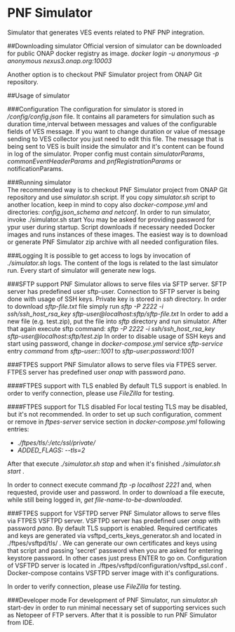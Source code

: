 # PNF Simulator
Simulator that generates VES events related to PNF PNP integration.

##Downloading simulator
Official version of simulator can be downloaded for public ONAP docker registry as image.
*docker login -u anonymous -p anonymous nexus3.onap.org:10003*

Another option is to checkout PNF Simulator project from ONAP Git repository.

##Usage of simulator

###Configuration
The configuration for simulator is stored in */config/config.json* file. 
It contains all parameters for simulation such as duration time,interval between messages and values of the configurable fields of VES message. 
If you want to change duration or value of message sending to VES collector you just need to edit this file. 
The message that is being sent to VES is built inside the simulator and it's content can be found in log of the simulator. 
Proper config must contain *simulatorParams*, *commonEventHeaderParams* and *pnfRegistrationParams* or notificationParams. 

###Running simulator   
The recommended way is to checkout PNF Simulator project from ONAP Git repository and use *simulator*.sh script.
If you copy *simulator.sh* script to another location, keep in mind to copy also *docker-compose.yml* and directories: *config,json_schema and netconf*.
In order to run simulator, invoke ./simulator.sh start
You may be asked for providing password for ypur user during startup.
Script downloads if necessary needed Docker images and runs instances of these images.
The easiest way is to download or generate PNF Simulator zip archive with all needed configuration files.

###Logging
It is possible to get access to logs by invocation of *./simulator.sh* logs. 
The content of the logs is related to the last simulator run. 
Every start of simulator will generate new logs. 

###SFTP support
PNF Simulator allows to serve files via SFTP server. SFTP server has predefined user sftp-user. 
Connection to SFTP server is being done with usage of SSH keys. Private key is stored in *ssh* directory.
In order to download *sftp-file.txt* file simply run *sftp -P 2222 -i ssh/ssh_host_rsa_key sftp-user@localhost:sftp/sftp-file.txt*
In order to add a new file (e.g. test.zip), put the file into *sftp* directory and run simulator.
After that again execute sftp command: *sftp -P 2222 -i ssh/ssh_host_rsa_key sftp-user@localhost:sftp/test.zip*
In order to disable usage of SSH keys and start using password, change in *docker-compose.yml* service *sftp-service* entry *command* from *sftp-user::1001* to *sftp-user:password:1001*

###FTPES support
PNF Simulator allows to serve files via FTPES server. FTPES server has predefined user *onap* with password *pano*. 

####FTPES support with TLS enabled
By default TLS support is enabled. In order to verify connection, please use *FileZilla* for testing.

####FTPES support for TLS disabled
For local testing TLS may be disabled, but it's not recommended. 
In order to set up such configuration, comment or remove in *ftpes-server* service section in *docker-compose.yml* following entries:
- *./ftpes/tls/:/etc/ssl/private/*
- *ADDED_FLAGS: --tls=2*

After that execute *./simulator.sh stop* and when it's finished *./simulator.sh start* .

In order to connect execute command *ftp -p localhost 2221* and, when requested, provide user and password.
In order to download a file execute, while still being logged in, *get file-name-to-be-downloaded*.

###FTPES support for VSFTPD server
PNF Simulator allows to serve files via FTPES VSFTPD server. VSFTPD server has predefined user *onap* with password *pano*.
By default TLS support is enabled. Required certificates and keys are generated via vsftpd_certs_keys_generator.sh and located in ./ftpes/vsftpd/tls/ .
We can generate our own certificates and keys using that script and passing 'secret' password when you are asked for entering keystore password. In other cases just press ENTER to go on.
Configuration of VSFTPD server is located in ./ftpes/vsftpd/configuration/vsftpd_ssl.conf .
Docker-compose contains VSFTPD server image with it's configurations.

In order to verify connection, please use *FileZilla* for testing.

###Developer mode
For development of PNF Simulator, run *simulator.sh* start-dev in order to run minimal necessary set of supporting services such as Netopeer of FTP servers.
After that it is possible to run PNF Simulator from IDE.








